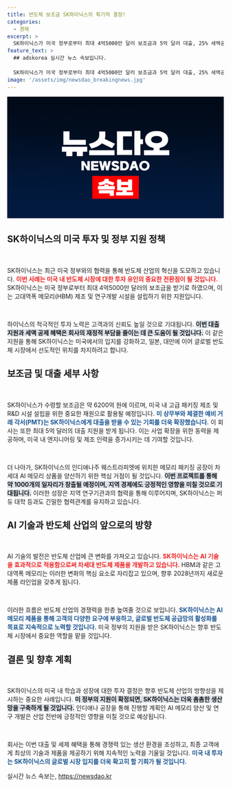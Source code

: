 ```yaml
---
title: 반도체 보조금 SK하이닉스의 획기적 결정!
categories:
  - 경제
excerpt: >
  SK하이닉스가 미국 정부로부터 최대 4억5000만 달러 보조금과 5억 달러 대출, 25% 세액공제 혜택을 받습니다! 인공지능 메모리 공장 건설로 1000개 일자리 창출을 기대하며, 반도체 공급망 활성화에 기여할 계획입니다. 궁금증을 자아내는 이 지원의 배경과 앞으로의 변화는? 클릭하세요!
feature_text: >
  ## adskorea 실시간 뉴스 속보입니다.

  SK하이닉스가 미국 정부로부터 최대 4억5000만 달러 보조금과 5억 달러 대출, 25% 세액공제 혜택을 받습니다! 인공지능 메모리 공장 건설로 1000개 일자리 창출을 기대하며, 반도체 공급망 활성화에 기여할 계획입니다. 궁금증을 자아내는 이 지원의 배경과 앞으로의 변화는? 클릭하세요!
image: '/assets/img/newsdao_breakingnews.jpg'
---
```


<p><img src="/assets/img/newsdao_breakingnews.jpg" alt="adskorea 속보" /></p>

<h2 data-ke-size="size26">SK하이닉스의 미국 투자 및 정부 지원 정책</h2>

<p data-ke-size="size16">&nbsp;</p>

<p>SK하이닉스는 최근 미국 정부와의 협력을 통해 반도체 산업의 혁신을 도모하고 있습니다. <b><span style="color: #ee2323;">이번 사례는 미국 내 반도체 시장에 대한 투자 유인의 중요한 전환점이 될 것입니다.</span></b> SK하이닉스는 미국 정부로부터 최대 4억5000만 달러의 보조금을 받기로 하였으며, 이는 고대역폭 메모리(HBM) 제조 및 연구개발 시설을 설립하기 위한 지원입니다.</p>

<p data-ke-size="size16">&nbsp;</p>

<p>하이닉스의 적극적인 투자 노력은 고객과의 신뢰도 높일 것으로 기대됩니다. <b><span style="background-color: #21538527;">이번 대출 지원과 세액 공제 혜택은 회사의 재정적 부담을 줄이는 데 큰 도움이 될 것입니다.</span></b> 이 같은 지원을 통해 SK하이닉스는 미국에서의 입지를 강화하고, 일본, 대만에 이어 글로벌 반도체 시장에서 선도적인 위치를 차지하려고 합니다.</p>

<h2 data-ke-size="size26">보조금 및 대출 세부 사항</h2>

<p data-ke-size="size16">&nbsp;</p>

<p>SK하이닉스가 수령할 보조금은 약 6200억 원에 이르며, 미국 내 고급 패키징 제조 및 R&amp;D 시설 설립을 위한 중요한 재원으로 활용될 예정입니다. <b><span style="color: #1a5490;">미 상무부와 체결한 예비 거래 각서(PMT)는 SK하이닉스에게 대출을 받을 수 있는 기회를 더욱 확장했습니다.</span></b> 이 회사는 또한 최대 5억 달러의 대출 지원을 받게 됩니다. 이는 사업 확장을 위한 동력을 제공하며, 미국 내 엔지니어링 및 제조 인력을 증가시키는 데 기여할 것입니다.</p>

<p data-ke-size="size16">&nbsp;</p>

<p>더 나아가, SK하이닉스의 인디애나주 웨스트라피엣에 위치한 메모리 패키징 공장이 차세대 AI 메모리 상품을 양산하기 위한 핵심 거점이 될 것입니다. <b><span style="background-color: #21538527;">이번 프로젝트를 통해 약 1000개의 일자리가 창출될 예정이며, 지역 경제에도 긍정적인 영향을 미칠 것으로 기대됩니다.</span></b> 이러한 성장은 지역 연구기관과의 협력을 통해 이루어지며, SK하이닉스는 퍼듀 대학 등과도 긴밀한 협력관계를 유지하고 있습니다.</p>

<h2 data-ke-size="size26">AI 기술과 반도체 산업의 앞으로의 방향</h2>

<p data-ke-size="size16">&nbsp;</p>

<p>AI 기술의 발전은 반도체 산업에 큰 변화를 가져오고 있습니다. <b><span style="color: #ee2323;">SK하이닉스는 AI 기술을 효과적으로 적용함으로써 차세대 반도체 제품을 개발하고 있습니다.</span></b> HBM과 같은 고대역폭 메모리는 이러한 변화의 핵심 요소로 자리잡고 있으며, 향후 2028년까지 새로운 제품 라인업을 갖추게 됩니다.</p>

<p data-ke-size="size16">&nbsp;</p>

<p>이러한 흐름은 반도체 산업의 경쟁력을 한층 높여줄 것으로 보입니다. <b><span style="color: #1a5490;">SK하이닉스는 AI 메모리 제품을 통해 고객의 다양한 요구에 부응하고, 글로벌 반도체 공급망의 활성화를 목표로 지속적으로 노력할 것입니다.</span></b> 미국 정부의 지원을 받은 SK하이닉스는 향후 반도체 시장에서 중요한 역할을 맡을 것입니다.</p>

<h2 data-ke-size="size26">결론 및 향후 계획</h2>

<p data-ke-size="size16">&nbsp;</p>

<p>SK하이닉스의 미국 내 학습과 성장에 대한 투자 결정은 향후 반도체 산업의 방향성을 제시하는 중요한 사례입니다. <b><span style="background-color: #21538527;">미 정부의 지원이 확정되면, SK하이닉스는 더욱 촘촘한 생산망을 구축하게 될 것입니다.</span></b> 인디애나 공장을 통해 진행할 계획인 AI 메모리 양산 및 연구 개발은 산업 전반에 긍정적인 영향을 미칠 것으로 예상됩니다.</p>

<p data-ke-size="size16">&nbsp;</p>

<p>회사는 이번 대출 및 세제 혜택을 통해 경쟁력 있는 생산 환경을 조성하고, 최종 고객에게 최상의 기술과 제품을 제공하기 위해 지속적인 노력을 기울일 것입니다. <b><span style="color: #1a5490;">미국 내 투자는 SK하이닉스의 글로벌 시장 입지를 더욱 확고히 할 기회가 될 것입니다.</span></b></p>
실시간 뉴스 속보는, <a href="https://newsdao.kr" rel="dofollow">https://newsdao.kr</a>


